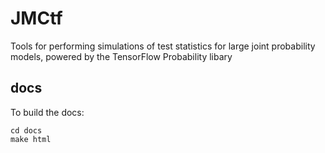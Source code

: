 # JMCtf
Tools for performing simulations of test statistics for large joint probability models, powered by the TensorFlow Probability libary

## docs

To build the docs:

    cd docs
    make html
 
